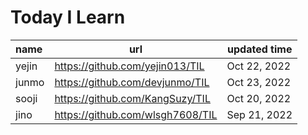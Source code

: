 # Today I Learn 
| name | url | updated time |
| :--- | -- | -- |
| yejin | https://github.com/yejin013/TIL | Oct 22, 2022 |
| junmo | https://github.com/devjunmo/TIL | Oct 23, 2022 |
| sooji | https://github.com/KangSuzy/TIL | Oct 20, 2022 |
| jino | https://github.com/wlsgh7608/TIL | Sep 21, 2022 |
